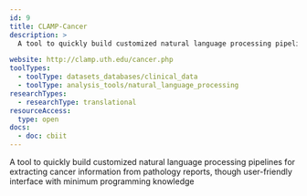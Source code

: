```yaml
---
id: 9
title: CLAMP-Cancer
description: >
  A tool to quickly build customized natural language processing pipelines for extracting cancer information from pathology reports, though user-friendly interface with minimum programming knowledge

website: http://clamp.uth.edu/cancer.php
toolTypes:
  - toolType: datasets_databases/clinical_data
  - toolType: analysis_tools/natural_language_processing
researchTypes:
  - researchType: translational
resourceAccess:
  type: open
docs:
  - doc: cbiit
---
```

A tool to quickly build customized natural language processing pipelines for extracting cancer information from pathology reports, though user-friendly interface with minimum programming knowledge
